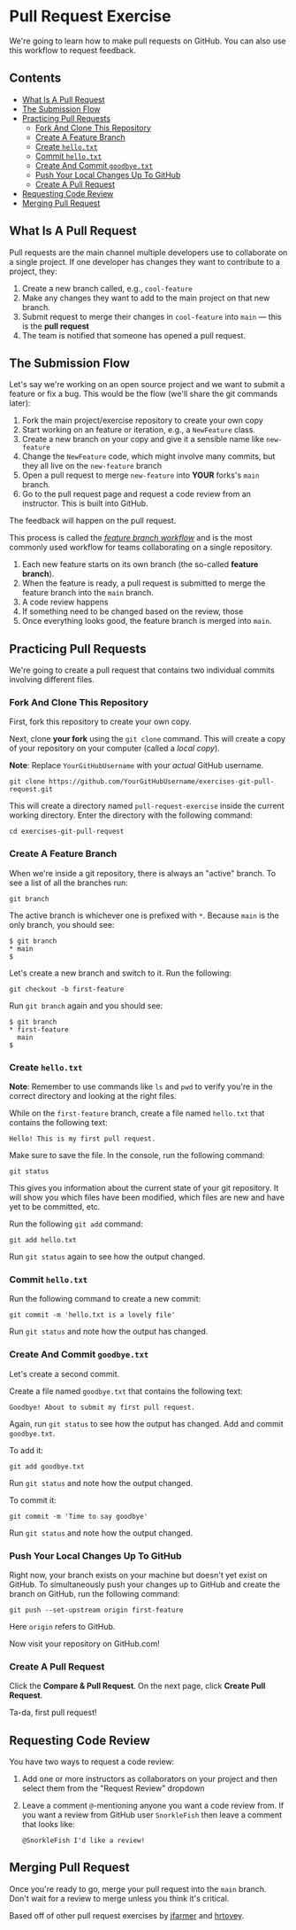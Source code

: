 # Pull Request Exercise

We're going to learn how to make pull requests on GitHub. You can also use this workflow to request feedback.

## Contents <!-- omit in toc -->

- [What Is A Pull Request](#What-Is-A-Pull-Request)
- [The Submission Flow](#The-Submission-Flow)
- [Practicing Pull Requests](#Practicing-Pull-Requests)
  - [Fork And Clone This Repository](#Fork-And-Clone-This-Repository)
  - [Create A Feature Branch](#Create-A-Feature-Branch)
  - [Create `hello.txt`](#Create-hellotxt)
  - [Commit `hello.txt`](#Commit-hellotxt)
  - [Create And Commit `goodbye.txt`](#Create-And-Commit-goodbyetxt)
  - [Push Your Local Changes Up To GitHub](#Push-Your-Local-Changes-Up-To-GitHub)
  - [Create A Pull Request](#Create-A-Pull-Request)
- [Requesting Code Review](#Requesting-Code-Review)
- [Merging Pull Request](#Merging-Pull-Request)

## What Is A Pull Request

Pull requests are the main channel multiple developers use to collaborate on a single project. If one developer has changes they want to contribute to a project, they:

1. Create a new branch called, e.g., `cool-feature`
1. Make any changes they want to add to the main project on that new branch.
1. Submit request to merge their changes in `cool-feature` into `main` — this is the **pull request**
1. The team is notified that someone has opened a pull request.

## The Submission Flow

Let's say we're working on an open source project and we want to submit a feature or fix a bug. This would be the flow (we'll share the git commands later):

1. Fork the main project/exercise repository to create your own copy
1. Start working on an feature or iteration, e.g., a `NewFeature` class.
1. Create a new branch on your copy and give it a sensible name like `new-feature`
1. Change the `NewFeature` code, which might involve many commits, but they all live on the `new-feature` branch
1. Open a pull request to merge `new-feature` into **YOUR** forks's `main` branch.
1. Go to the pull request page and request a code review from an instructor. This is built into GitHub.

The feedback will happen on the pull request.

This process is called the _[feature branch workflow][atlassian-feature-branch-flow]_ and is the most commonly used workflow for teams collaborating on a single repository.

1. Each new feature starts on its own branch (the so-called **feature branch**).
1. When the feature is ready, a pull request is submitted to merge the feature branch into the `main` branch.
1. A code review happens
1. If something need to be changed based on the review, those
1. Once everything looks good, the feature branch is merged into `main`.

## Practicing Pull Requests

We're going to create a pull request that contains two individual commits involving different files.

### Fork And Clone This Repository

First, fork this repository to create your own copy.

Next, clone **your fork** using the `git clone` command. This will create a copy of your repository on your computer (called a _local copy_).

**Note**: Replace `YourGitHubUsername` with your _actual_ GitHub username.

```console
git clone https://github.com/YourGitHubUsername/exercises-git-pull-request.git
```

This will create a directory named `pull-request-exercise` inside the current working directory. Enter the directory with the following command:

```console
cd exercises-git-pull-request
```

### Create A Feature Branch

When we're inside a git repository, there is always an "active" branch. To see a list of all the branches run:

```console
git branch
```

The active branch is whichever one is prefixed with `*`. Because `main` is the only branch, you should see:

```console
$ git branch
* main
$
```

Let's create a new branch and switch to it. Run the following:

```console
git checkout -b first-feature
```

Run `git branch` again and you should see:

```console
$ git branch
* first-feature
  main
$
```

### Create `hello.txt`

**Note**: Remember to use commands like `ls` and `pwd` to verify you're in the correct directory and looking at the right files.

While on the `first-feature` branch, create a file named `hello.txt` that contains the following text:

```text
Hello! This is my first pull request.
```

Make sure to save the file. In the console, run the following command:

```console
git status
```

This gives you information about the current state of your git repository. It will show you which files have been modified, which files are new and have yet to be committed, etc.

Run the following `git add` command:

```console
git add hello.txt
```

Run `git status` again to see how the output changed.

### Commit `hello.txt`

Run the following command to create a new commit:

```console
git commit -m 'hello.txt is a lovely file'
```

Run `git status` and note how the output has changed.

### Create And Commit `goodbye.txt`

Let's create a second commit.

Create a file named `goodbye.txt` that contains the following text:

```text
Goodbye! About to submit my first pull request.
```

Again, run `git status` to see how the output has changed. Add and commit `goodbye.txt`.

To add it:

```console
git add goodbye.txt
```

Run `git status` and note how the output changed.

To commit it:

```console
git commit -m 'Time to say goodbye'
```

Run `git status` and note how the output changed.

### Push Your Local Changes Up To GitHub

Right now, your branch exists on your machine but doesn't yet exist on GitHub. To simultaneously push your changes up to GitHub and create the branch on GitHub, run the following command:

```console
git push --set-upstream origin first-feature
```

Here `origin` refers to GitHub.

Now visit your repository on GitHub.com!

### Create A Pull Request

Click the **Compare & Pull Request**. On the next page, click **Create Pull Request**.

Ta-da, first pull request!

## Requesting Code Review

You have two ways to request a code review:

1. Add one or more instructors as collaborators on your project and then select them from the "Request Review" dropdown
1. Leave a comment `@`-mentioning anyone you want a code review from. If you want a review from GitHub user `SnorkleFish` then leave a comment that looks like:

   ```text
   @SnorkleFish I'd like a review!
   ```

## Merging Pull Request

Once you're ready to go, merge your pull request into the `main` branch. Don't wait for a review to merge unless you think it's critical.

[atlassian-feature-branch-flow]: https://www.atlassian.com/git/tutorials/comparing-workflows/feature-branch-workflow

Based off of other pull request exercises by [jfarmer](https://github.com/jfarmer/exercises-git-pull-request) and [hrtovey](https://github.com/hrtovey/pull-request-exercise).
